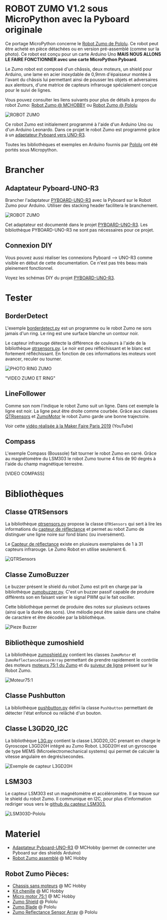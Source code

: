 # ROBOT ZUMO V1.2 sous MicroPython avec la Pyboard originale

Ce portage MicroPython concerne le [Robot Zumo de Pololu](https://www.pololu.com/product/2510). Ce robot peut être acheté en pièce détachées ou en version pré-assemblé (comme sur la photo). Ce robot est conçu pour un carte Arduino Uno __MAIS NOUS ALLONS LE FAIRE FONCTIONNER avec une carte MicroPython Pyboard__.

Le Zumo robot est composé d'un châssis, deux moteurs, un shield pour Arduino, une lame en acier inoxydable de 0,9mm d'épaisseur montée à l'avant du châssis lui permettant ainsi de pousser les objets et adversaires aux alentours, d'une matrice de capteurs infrarouge spécialement conçue pour le suivi de lignes.

Vous pouvez consulter les liens suivants pour plus de détails à propos du robot Zumo: [Robot Zumo @ MCHOBBY](https://shop.mchobby.be/fr/prototypage-robotique-roue/448-robot-zumo-pour-arduino-assemble-moteurs-3232100004481-pololu.html) ou [Robot Zumo @ Pololu](https://www.pololu.com/product/2510)

![ROBOT ZUMO](docs/_static/robotzumo.jpg)

Ce robot Zumo est initialement programmé à l'aide d'un Arduino Uno ou d'un Arduino Leonardo.
Dans ce projet le robot Zumo est programmé grâce à un [adaptateur Pyboard vers UNO-R3](https://github.com/mchobby/pyboard-driver/tree/master/UNO-R3).

Toutes les bibliothèques et exemples en Arduino fournis par [Pololu](https://www.pololu.com) ont été portés sous Micropython.

# Brancher

## Adaptateur Pyboard-UNO-R3

Brancher l'adaptateur [PYBOARD-UNO-R3](https://shop.mchobby.be/fr/nouveaute/1745-adaptateur-pyboard-vers-uno-r3-extra-3232100017450.html) avec la Pyboard sur le Robot Zumo pour Arduino. Utiliser des stacking header facilitera le branchement.

![ROBOT ZUMO](docs/_static/UNO-R3-description.jpg)

Cet adaptateur est documenté dans le projet [PYBOARD-UNO-R3](https://github.com/mchobby/pyboard-driver/tree/master/UNO-R3). Les bibliothèque PYBOARD-UNO-R3 ne sont pas nécessaires pour ce projet.

## Connexion DIY
Vous pouvez aussi réaliser les connexions Pyboard --> UNO-R3 comme visible en début de cette documentation. Ce n'est pas très beau mais pleinement fonctionnel.

Voyez les schémas DIY du projet [PYBOARD-UNO-R3](https://github.com/mchobby/pyboard-driver/tree/master/UNO-R3).

# Tester

## BorderDetect

L'exemple [borderdetect.py](examples/borderdetect.py) est un programme ou le robot Zumo ne sors jamais d'un ring. Le ring est une surface blanche un contour noir.

Le capteur infrarouge détecte la différence de couleurs à l'aide de la bibliothèque [qtrsensors.py](lib/qtrsensors.py). Le noir est peu réfléchissant et le blanc est fortement réfléchissant. En fonction de ces informations les moteurs vont avancer, reculer ou tourner.

![PHOTO RING ZUMO](docs/_static/zumo_robot_ring.jpg)

"VIDEO ZUMO ET RING"

## LineFollower

Comme son nom l'indique le robot Zumo suit un ligne. Dans cet exemple la ligne est noir. La ligne peut être droite comme courbée.
Grâce aux classes [QTRsensors](https://github.com/mchobby/pyboard-driver/tree/master/Zumo-Robot/lib/qtrsensors.py) et [ZumoMotor](https://github.com/mchobby/pyboard-driver/tree/master/Zumo-Robot/lib/zumoshield.py) le robot Zumo garde une bonne trajectoire.

Voir cette [vidéo réalisée à la Maker Faire Paris 2019](https://youtu.be/VHN83aYCH8Q) (YouTube)

## Compass

L'exemple Compass (Boussole) fait tourner le robot Zumo en carré. Grâce au magnétomètre du LSM303 le robot Zumo tourne 4 fois de 90 degrés à l'aide du champ magnétique terrestre.

[VIDEO COMPASS]

# Bibliothèques

## Classe QTRSensors

La bibliothèque [qtrsensors.py](lib/qtrsensors.py) propose la classe `QTRSensors` qui sert à lire les informations du [capteur de réflectance](https://www.pololu.com/product/1419/) et permet au robot Zumo de distinguer une ligne noire sur fond blanc (ou inversément).

Le [Capteur de réflectance](https://www.pololu.com/product/1419/) existe en plusieurs exemplaires de 1 à 31 capteurs infrarouge. Le Zumo Robot en utilise seulement 6.

![QTRSensors](docs/_static/QTRSensors.jpg)

## Classe ZumoBuzzer

Le buzzer présent le shield du robot Zumo est prit en charge par la bibliothèque [zumobuzzer.py](lib/zumobuzzer.py). C'est un buzzer passif capable de produire différents son en faisant varier le signal PWM qui le fait osciller.

Cette bibliothèque permet de produire des notes sur plusieurs octaves (ainsi que la durée des sons). Une mélodie peut être saisie dans une chaîne de caractère et être décodée par la bibliothèque.

![Pieze Buzzer](docs/_static/buzzer.jpg)

## Bibliothèque zumoshield

La bibliothèque [zumoshield.py](lib/zumoshield.py) contient les classes `ZumoMotor` et  `ZumoReflectanceSensorArray` permettant de prendre rapidement le contrôle des moteurs [moteurs 75:1 du Zumo](https://shop.mchobby.be/fr/moteurs-continu/431-micro-moteur-751-hp-axe-3mm-d-engrenage-metal-3232100004313-pololu.html) et du [suiveur de ligne](https://www.pololu.com/product/1419/) présent sur le Robot Zumo.

![Moteur75:1](docs/_static/moteur75-1.jpg)

## Classe Pushbutton

La bibliothèque [pushbutton.py](lib/pushbutton.py) défini la classe `Pushbutton` permettant de détecter l'état enfoncé ou relâché d'un bouton.

## Classe L3GD20_I2C

La bibliothèque [L3G.py](lib/L3G.py) contient la classe L3GD20_I2C prenant en charge le Gyroscope L3GD20H intégré au Zumo Robot.
L3GD20H est un gyroscope de type MEMS (Microelectromechanical systems) qui permet de calculer la vitesse angulaire en degrés/secondes.

![Exemple de capteur L3GD20H](docs/_static/L3GD20H.jpg)

## LSM303
Le capteur LSM303 est un magnétomètre et accéléromètre. Il se trouve sur le shield du robot Zumo. Il communique en I2C, pour plus d'information rediriger vous vers le [github du capteur LSM303.](https://github.com/mchobby/esp8266-upy/tree/master/lsm303)

![LSM303D-Pololu](docs/_static/LSM303D-pololu.jpg)

# Materiel
* [Adaptateur Pyboard-UNO-R3](https://github.com/mchobby/pyboard-driver/tree/master/UNO-R3) @ MCHobby (permet de connecter une Pyboard sur des shields Arduino)
* [Robot Zumo assemblé](https://shop.mchobby.be/fr/prototypage-robotique-roue/448-robot-zumo-pour-arduino-assemble-moteurs-3232100004481-pololu.html?search_query=zumo&results=5) @ MC Hobby

## Robot Zumo Pièces:          
* [Chassis sans moteurs](https://shop.mchobby.be/fr/prototypage-robotique-roue/447-zumo-kit-chassis-sans-moteur-3232100004474-pololu.html?search_query=zumo&results=5) @ MC Hobby
* [Kit chenille](https://shop.mchobby.be/fr/prototypage-robotique-roue/435-kit-chenille-85mm-entre-axe-3232100004351-pololu.html?search_query=zumo&results=5) @ MC Hobby
* [Micro motor 75:1](https://shop.mchobby.be/fr/moteurs-continu/431-micro-moteur-751-hp-axe-3mm-d-engrenage-metal-3232100004313-pololu.html?search_query=75%3A1&results=6)  @ MC Hobby
* [Zumo Shield](https://www.pololu.com/product/2508) @ Pololu
* [Zumo Blade](https://www.pololu.com/product/1410) @ Pololu
* [Zumo Reflectance Sensor Array](https://www.pololu.com/product/1419/) @ Pololu
